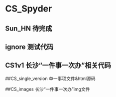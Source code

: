 # CS_Spyder

## Sun_HN 待完成

## ignore 测试代码

## CS1v1 长沙“一件事一次办”相关代码

##CS_single_version 单一事项文件&html源码

##CS_images 长沙“一件事一次办”img文件
